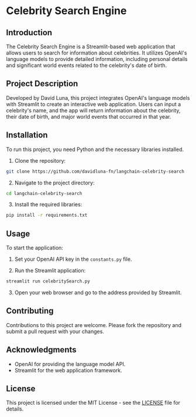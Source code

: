 # Celebrity Search Engine

## Introduction
The Celebrity Search Engine is a Streamlit-based web application that allows users to search for information about celebrities. It utilizes OpenAI's language models to provide detailed information, including personal details and significant world events related to the celebrity's date of birth.

## Project Description
Developed by David Luna, this project integrates OpenAI's language models with Streamlit to create an interactive web application. Users can input a celebrity's name, and the app will return information about the celebrity, their date of birth, and major world events that occurred in that year.

## Installation
To run this project, you need Python and the necessary libraries installed.

1. Clone the repository:
```bash
git clone https://github.com/davidluna-fn/langchain-celebrity-search
```

2. Navigate to the project directory:
```bash
cd langchain-celebrity-search
```

3. Install the required libraries:
```bash
pip install -r requirements.txt
```


## Usage
To start the application:

1. Set your OpenAI API key in the `constants.py` file.

2. Run the Streamlit application:
```bash
streamlit run celebritySearch.py
```


3. Open your web browser and go to the address provided by Streamlit.

## Contributing
Contributions to this project are welcome. Please fork the repository and submit a pull request with your changes.

## Acknowledgments
- OpenAI for providing the language model API.
- Streamlit for the web application framework.

## License
This project is licensed under the MIT License - see the [LICENSE](LICENSE) file for details.
